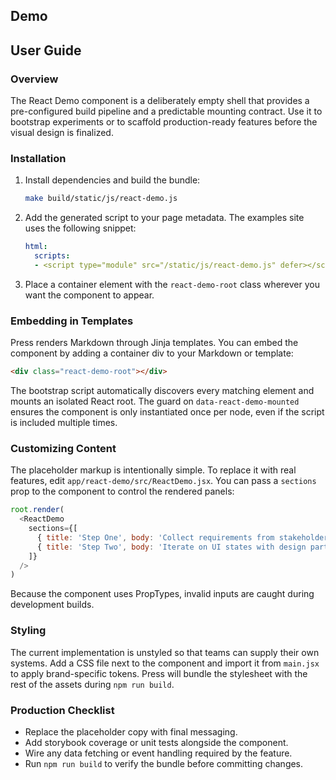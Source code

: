 ## Demo

<div class="react-demo-root"></div>

## User Guide

### Overview

The React Demo component is a deliberately empty shell that provides a
pre-configured build pipeline and a predictable mounting contract. Use it to
bootstrap experiments or to scaffold production-ready features before the
visual design is finalized.

### Installation

1. Install dependencies and build the bundle:

   ```bash
   make build/static/js/react-demo.js
   ```

2. Add the generated script to your page metadata. The examples site uses the
   following snippet:

   ```yaml
   html:
     scripts:
     - <script type="module" src="/static/js/react-demo.js" defer></script>
   ```

3. Place a container element with the `react-demo-root` class wherever you want
   the component to appear.

### Embedding in Templates

Press renders Markdown through Jinja templates. You can embed the component by
adding a container div to your Markdown or template:

```html
<div class="react-demo-root"></div>
```

The bootstrap script automatically discovers every matching element and mounts
an isolated React root. The guard on `data-react-demo-mounted` ensures the
component is only instantiated once per node, even if the script is included
multiple times.

### Customizing Content

The placeholder markup is intentionally simple. To replace it with real
features, edit `app/react-demo/src/ReactDemo.jsx`. You can pass a `sections`
prop to the component to control the rendered panels:

```js
root.render(
  <ReactDemo
    sections={[
      { title: 'Step One', body: 'Collect requirements from stakeholders.' },
      { title: 'Step Two', body: 'Iterate on UI states with design partners.' }
    ]}
  />
)
```

Because the component uses PropTypes, invalid inputs are caught during
development builds.

### Styling

The current implementation is unstyled so that teams can supply their own
systems. Add a CSS file next to the component and import it from `main.jsx` to
apply brand-specific tokens. Press will bundle the stylesheet with the rest of
the assets during `npm run build`.

### Production Checklist

- Replace the placeholder copy with final messaging.
- Add storybook coverage or unit tests alongside the component.
- Wire any data fetching or event handling required by the feature.
- Run `npm run build` to verify the bundle before committing changes.
